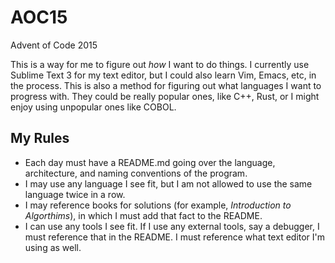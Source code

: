 # AOC15
Advent of Code 2015

This is a way for me to figure out *how* I want to do things. I currently use Sublime Text 3 for my text editor, but I could also learn Vim, Emacs, etc, in the process.
This is also a method for figuring out what languages I want to progress with. They could be really popular ones, like C++, Rust, or I might enjoy using unpopular ones
like COBOL. 

## My Rules
- Each day must have a README.md going over the language, architecture, and naming conventions of the program.
- I may use any language I see fit, but I am not allowed to use the same language twice in a row.
- I may reference books for solutions (for example, *Introduction to Algorthims*), in which I must add that fact to the README.
- I can use any tools I see fit. If I use any external tools, say a debugger, I must reference that in the README. I must reference what text editor I'm using as well.
